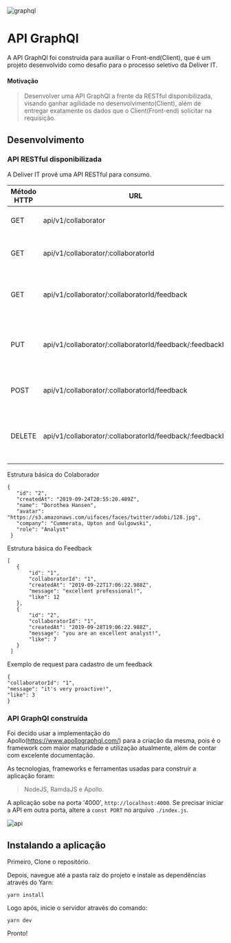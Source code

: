 ![graphql](https://user-images.githubusercontent.com/13801496/77875307-11bacd00-7226-11ea-8ebb-302b6c37c43d.png)

# API GraphQl

A API GraphQl foi construida para auxiliar o Front-end(Client), que é um projeto desenvolvido como desafio para o processo seletivo da Deliver IT.

#### Motivação

> Desenvolver uma API GraphQl a frente da RESTful disponibilizada, visando ganhar agilidade no desenvolvimento(Client), 
além de entregar exatamente os dados que o Client(Front-end) solicitar na requisição.

## Desenvolvimento

### API RESTful disponibilizada

A Deliver IT provê uma API RESTful para consumo.

| Método HTTP | URL                                                      | Recurso                                                            |
| ----------- | -------------------------------------------------------- | ------------------------------------------------------------------ |
| GET         | api/v1/collaborator    							         | Lista todos os colaboradores da empresa                            |
| GET         | api/v1/collaborator/:collaboratorId 			         | Exibe todos os dados do colaborador pelo ID                        |
| GET         | api/v1/collaborator/:collaboratorId/feedback             | Exibe todos os feedbacks do colaborador pelo ID                    |
| PUT         | api/v1/collaborator/:collaboratorId/feedback/:feedbackId | Edita um feedback do colaborador pelo ID do mesmo e ID do feedback |
| POST        | api/v1/collaborator/:collaboratorId/feedback             | cadastro um feedback pelo ID do colaborador                        |
| DELETE      | api/v1/collaborator/:collaboratorId/feedback/:feedbackId | Edita um feedback do colaborador pelo ID do mesmo e ID do feedback |

Estrutura básica do Colaborador

    {
       "id": "2",
       "createdAt": "2019-09-24T20:55:20.489Z",
       "name": "Dorothea Hansen",
       "avatar": "https://s3.amazonaws.com/uifaces/faces/twitter/adobi/128.jpg",
       "company": "Cummerata, Upton and Gulgowski",
       "role": "Analyst"
     }

Estrutura básica do Feedback

    [
	   {
		   "id": "1",
		   "collaboratorId": "1",
		   "createdAt": "2019-09-22T17:06:22.988Z",
		   "message": "excellent professional!",
		   "like": 12
	   },
	   {
		   "id": "2",
		   "collaboratorId": "1",
		   "createdAt": "2019-09-28T19:06:22.988Z",
		   "message": "you are an excellent analyst!",
		   "like": 7
	   }	   
     ]


Exemplo de request para cadastro de um feedback

    {
	"collaboratorId": "1",
	"message": "it's very proactive!",
	"like": 3
    }


### API GraphQl construída

Foi decido usar a implementação do Apollo(https://www.apollographql.com/) para a criação da mesma, 
pois é o framework com maior maturidade e utilização atualmente, além de contar com excelente documentação.

As tecnologias, frameworks e ferramentas usadas para construir a aplicação foram:

> NodeJS, RamdaJS e Apollo.

A aplicação sobe na porta '4000', `http://localhost:4000`. Se precisar iniciar a API em outra porta, altere a `const PORT` no arquivo `./index.js`.


![api](https://user-images.githubusercontent.com/13801496/77875330-2303d980-7226-11ea-989c-5103ca6243b1.gif)


## Instalando a aplicação

Primeiro, Clone o repositório.

Depois, navegue até a pasta raíz do projeto e instale as dependências através do Yarn:

	yarn install
	
Logo após, inicie o servidor através do comando:

    yarn dev

Pronto!
